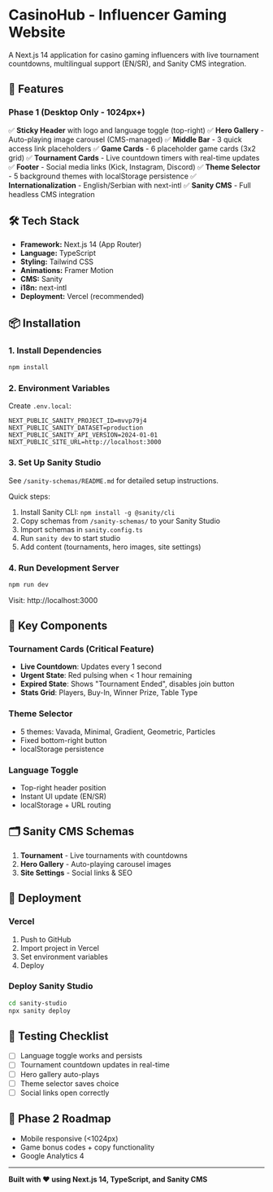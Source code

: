 # CasinoHub - Influencer Gaming Website

A Next.js 14 application for casino gaming influencers with live tournament countdowns, multilingual support (EN/SR), and Sanity CMS integration.

## 🚀 Features

### Phase 1 (Desktop Only - 1024px+)
✅ **Sticky Header** with logo and language toggle (top-right)
✅ **Hero Gallery** - Auto-playing image carousel (CMS-managed)
✅ **Middle Bar** - 3 quick access link placeholders
✅ **Game Cards** - 6 placeholder game cards (3x2 grid)
✅ **Tournament Cards** - Live countdown timers with real-time updates
✅ **Footer** - Social media links (Kick, Instagram, Discord)
✅ **Theme Selector** - 5 background themes with localStorage persistence
✅ **Internationalization** - English/Serbian with next-intl
✅ **Sanity CMS** - Full headless CMS integration

## 🛠️ Tech Stack

- **Framework:** Next.js 14 (App Router)
- **Language:** TypeScript
- **Styling:** Tailwind CSS
- **Animations:** Framer Motion
- **CMS:** Sanity
- **i18n:** next-intl
- **Deployment:** Vercel (recommended)

## 📦 Installation

### 1. Install Dependencies
```bash
npm install
```

### 2. Environment Variables
Create `.env.local`:
```env
NEXT_PUBLIC_SANITY_PROJECT_ID=mvvp79j4
NEXT_PUBLIC_SANITY_DATASET=production
NEXT_PUBLIC_SANITY_API_VERSION=2024-01-01
NEXT_PUBLIC_SITE_URL=http://localhost:3000
```

### 3. Set Up Sanity Studio
See `/sanity-schemas/README.md` for detailed setup instructions.

Quick steps:
1. Install Sanity CLI: `npm install -g @sanity/cli`
2. Copy schemas from `/sanity-schemas/` to your Sanity Studio
3. Import schemas in `sanity.config.ts`
4. Run `sanity dev` to start studio
5. Add content (tournaments, hero images, site settings)

### 4. Run Development Server
```bash
npm run dev
```

Visit: http://localhost:3000

## 🎨 Key Components

### Tournament Cards (Critical Feature)
- **Live Countdown**: Updates every 1 second
- **Urgent State**: Red pulsing when < 1 hour remaining
- **Expired State**: Shows "Tournament Ended", disables join button
- **Stats Grid**: Players, Buy-In, Winner Prize, Table Type

### Theme Selector
- 5 themes: Vavada, Minimal, Gradient, Geometric, Particles
- Fixed bottom-right button
- localStorage persistence

### Language Toggle
- Top-right header position
- Instant UI update (EN/SR)
- localStorage + URL routing

## 🗂️ Sanity CMS Schemas

1. **Tournament** - Live tournaments with countdowns
2. **Hero Gallery** - Auto-playing carousel images
3. **Site Settings** - Social links & SEO

## 🚀 Deployment

### Vercel
1. Push to GitHub
2. Import project in Vercel
3. Set environment variables
4. Deploy

### Deploy Sanity Studio
```bash
cd sanity-studio
npx sanity deploy
```

## 🧪 Testing Checklist

- [ ] Language toggle works and persists
- [ ] Tournament countdown updates in real-time
- [ ] Hero gallery auto-plays
- [ ] Theme selector saves choice
- [ ] Social links open correctly

## 📝 Phase 2 Roadmap

- Mobile responsive (<1024px)
- Game bonus codes + copy functionality
- Google Analytics 4

---

**Built with ❤️ using Next.js 14, TypeScript, and Sanity CMS**

